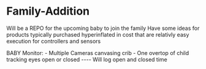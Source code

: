 # Family-Addition

Will be a REPO for the upcoming baby to join the family
Have some ideas for products typically purchased hyperinflated in cost that are relativly easy execution for controllers and sensors



BABY Monitor:
    - Multiple Cameras canvasing crib
          - One overtop of child tracking eyes open or closed ---- Will log open and closed time
          
